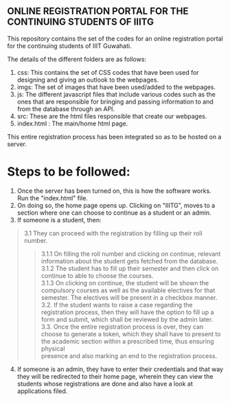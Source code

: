 ## ONLINE REGISTRATION PORTAL FOR THE CONTINUING STUDENTS OF IIITG

This repository contains the set of the codes for an online registration portal for the continuing students of IIIT Guwahati.

The details of the different folders are as follows:

1. css: This contains the set of CSS codes that have been used for designing and giving an outlook to the webpages.
2. imgs: The set of images that have been used/added to the webpages.
3. js: The different javascript files that include various codes such as the ones that are responsible for bringing and passing information to and from the database through an API.
4. src: These are the html files responsible that create our webpages.
5. index.html : The main/home html page.

This entire registration process has been integrated so as to be hosted on a server.

# Steps to be followed:

1. Once the server has been turned on, this is how the software works. Run the "index.html" file. <br />
2. On doing so, the home page opens up. Clicking on "IIITG", moves to a section where one can choose to continue as a student or an admin.<br />
3. If someone is a student, then: <br />
 > 3.1 They can proceed with the registration by filling up their roll number. <br />
   >> 3.1.1 On filling the roll number and clicking on continue, relevant information about the student gets fetched from the database. <br />
   >> 3.1.2 The student has to fill up their semester and then click on continue to able to choose the courses. <br />
   >> 3.1.3 On clicking on continue, the student will be shown the compulsory courses as well as the available electives for that semester. The electives will be present
      in a checkbox manner. <br />
 3.2. If the student wants to raise a case regarding the registration process, then they will have the option to fill up a form and submit, which shall be reviewed by the admin later. <br />
 3.3. Once the entire registration process is over, they can choose to generate a token, which they shall have to present to the academic section within a prescribed time, thus ensuring physical <br />
       presence and also marking an end to the registration process. <br />
4. If someone is an admin, they have to enter their credentials and that way they will be redirected to their home page, wherein they can view the students whose registrations are done and also have a look at applications filed. <br />
      
